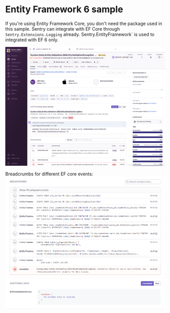 # Entity Framework 6 sample

If you're using Entity Framework Core, you don't need the package used in this sample.
Sentry can integrate with EF Core through `Sentry.Extensions.Logging` already.
Sentry.EntityFramework` is used to integrated with EF 6 only.

![Crash in Sentry](crash.png)

Breadcrumbs for different EF core events:
![Example in Sentry](ef.png)
